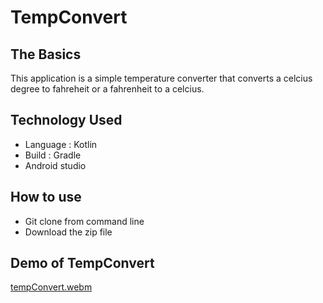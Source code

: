 # TempConvert

## The Basics 

This application is a simple temperature converter that converts a celcius degree to fahreheit or a fahrenheit to a celcius.

## Technology Used

* Language : Kotlin 
* Build : Gradle 
* Android studio


## How to use

* Git clone from command line
* Download the zip file


## Demo of TempConvert

[tempConvert.webm](https://user-images.githubusercontent.com/55561581/205208904-a010c5b0-8913-4943-9ae3-090311c4f740.webm)
